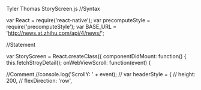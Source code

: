 Tyler Thomas
StoryScreen.js
//Syntax


var React = require('react-native');
var precomputeStyle = require('precomputeStyle');
var BASE_URL = 'http://news.at.zhihu.com/api/4/news/';

//Statement

var StoryScreen = React.createClass({
  componentDidMount: function() {
    this.fetchStroyDetail();
onWebViewScroll: function(event) {

//Comment
//console.log('ScrollY: ' + event);
// var headerStyle = {
//   height: 200,
//   flexDirection: 'row',